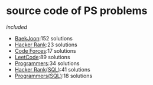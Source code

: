 # source code of PS problems  
_included_  
* [BaekJoon](https://www.acmicpc.net/):152 solutions  
* [Hacker Rank](https://www.hackerrank.com/):23 solutions  
* [Code Forces](https://codeforces.com/):17 solutions  
* [LeetCode](https://leetcode.com/):89 solutions  
* [Programmers](https://programmers.co.kr/):34 solutions  
* [Hacker Rank(SQL)](https://www.hackerrank.com/domains/sql):41 solutions  
* [Programmers(SQL)](https://programmers.co.kr/learn/challenges?tab=sql_practice_kit):18 solutions  
